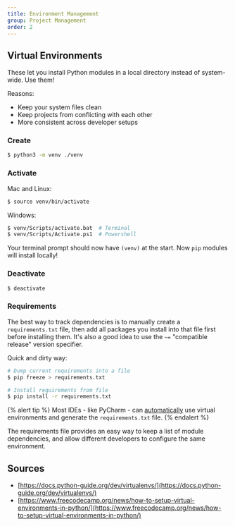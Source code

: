 ```yaml
---
title: Environment Management
group: Project Management
order: 2
---
```


## Virtual Environments

These let you install Python modules in a local directory instead of system-wide. Use them!

Reasons:
- Keep your system files clean
- Keep projects from conflicting with each other
- More consistent across developer setups

### Create

```bash
$ python3 -m venv ./venv
```

### Activate

Mac and Linux:
```bash
$ source venv/bin/activate
```

Windows:
```bash
$ venv/Scripts/activate.bat  # Terminal
$ venv/Scripts/Activate.ps1  # Powershell
```

Your terminal prompt should now have `(venv)` at the start. Now `pip` modules will install locally!

### Deactivate

```bash
$ deactivate
```

### Requirements

The best way to track dependencies is to manually create a `requirements.txt` file, then add all packages you install into that file first before installing them. It's also a good idea to use the `~=` "compatible release" version specifier.

Quick and dirty way:
```bash
# Dump current requirements into a file
$ pip freeze > requirements.txt

# Install requirements from file
$ pip install -r requirements.txt
```

{% alert tip %}
Most IDEs - like PyCharm - can [automatically](https://www.jetbrains.com/help/pycharm/managing-dependencies.html) use virtual environments and generate the `requirements.txt` file.
{% endalert %}

The requirements file provides an easy way to keep a list of module dependencies, and allow different developers to configure the same environment.

## Sources

- [https://docs.python-guide.org/dev/virtualenvs/](https://docs.python-guide.org/dev/virtualenvs/)
- [https://www.freecodecamp.org/news/how-to-setup-virtual-environments-in-python/](https://www.freecodecamp.org/news/how-to-setup-virtual-environments-in-python/)